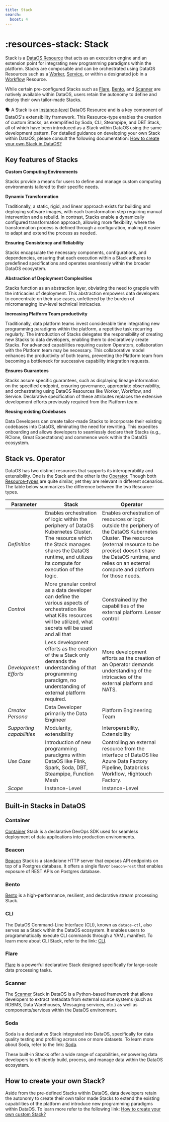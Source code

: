 ```yaml
---
title: Stack
search:
  boost: 4
---
```


# :resources-stack: Stack

Stack is a [DataOS Resource](/resources/) that acts as an execution engine and an extension point for integrating new programming paradigms within the platform. Stacks are composable and can be orchestrated using DataOS Resources such as a [Worker](/resources/worker/), [Service](/resources/service/), or within a designated job in a [Workflow](/resources/workflow/) Resource.

While certain pre-configured Stacks such as [Flare](/resources/stacks/flare/), [Bento](/resources/stacks/bento/), and [Scanner](/resources/stacks/scanner/) are natively available within DataOS, users retain the autonomy to define and deploy their own tailor-made Stacks.

<aside class="callout">

🗣️ A Stack is an <a href="/resources/types/#instance-level-resources">Instance-level</a> DataOS Resource and is a key component of DataOS's extensibility framework. This Resource-type enables the creation of custom Stacks, as exemplified by Soda, CLI, Steampipe, and DBT Stack, all of which have been introduced as a Stack within DataOS using the same development pattern. For detailed guidance on developing your own Stack within DataOS, please consult the following documentation: <a href = "/resources/stacks/custom_stacks/">How to create your own Stack in DataOS?</a>

</aside>

## Key features of Stacks

**Custom Computing Environments**

Stacks provide a means for users to define and manage custom computing environments tailored to their specific needs.

**Dynamic Transformation**

Traditionally, a static, rigid, and linear approach exists for building and deploying software images, with each transformation step requiring manual intervention and a rebuild. In contrast, Stacks enable a dynamically configured transformation approach, allowing more flexibility, where the transformation process is defined through a configuration, making it easier to adapt and extend the process as needed.

**Ensuring Consistency and Reliability**

Stacks encapsulate the necessary components, configurations, and dependencies, ensuring that each execution within a Stack adheres to predefined specifications and operates seamlessly within the broader DataOS ecosystem.

**Abstraction of Deployment Complexities**

Stacks function as an abstraction layer, obviating the need to grapple with the intricacies of deployment. This abstraction empowers data developers to concentrate on their use cases, unfettered by the burden of micromanaging low-level technical intricacies.

**Increasing Platform Team productivity**

Traditionally, data platform teams invest considerable time integrating new programming paradigms within the platform, a repetitive task recurring regularly. The introduction of Stacks delegates the responsibility of creating new Stacks to data developers, enabling them to declaratively create Stacks. For advanced capabilities requiring custom Operators, collaboration with the Platform team may be necessary. This collaborative model enhances the productivity of both teams, preventing the Platform team from becoming a bottleneck for successive capability integration requests.

**Ensures Guarantees**

Stacks assure specific guarantees, such as displaying lineage information on the specified endpoint, ensuring governance, appropriate observability, and orchestrating using DataOS Resources like Worker, Workflow, and Service. Declarative specification of these attributes replaces the extensive development efforts previously required from the Platform team.

**Reusing existing Codebases**

Data Developers can create tailor-made Stacks to incorporate their existing codebases into DataOS, eliminating the need for rewriting. This expedites onboarding and allows developers to seamlessly declare their Stacks (e.g., RClone, Great Expectations) and commence work within the DataOS ecosystem.

## Stack vs. Operator

DataOS has two distinct resources that supports its interoperability and extensibility. One is the Stack and the other is the [Operator](/resources/operator/). Though both [Resource-types](/resources/types/) are quite similar, yet they are relevant in different scenarios. The table below summarizes the difference between the two Resource-types.

| Parameter | Stack | Operator |
| --- | --- | --- |
| *Definition* | Enables orchestration of logic within the periphery of DataOS Kubernetes Cluster. The resource which the Stack manages shares the DataOS runtime, and utilizes its compute for execution of the logic. | Enables orchestration of resources or logic outside the periphery of the DataOS Kubernetes Cluster. The resource (external resource to be precise) doesn’t share the DataOS runtime, and relies on an external compute and platform for those needs. |
| *Control* | More granular control as a data developer can define the various aspects of orchestration like what K8s resources will be utilized, what secrets will be used and all that   | Constrained by the capabilities of the external platform. Lesser control |
| *Development Efforts* | Less development efforts as the creation of the a Stack only demands the understanding of that programming paradigm, no understanding of external platform required. | More development efforts as the creation of an Operator demands understanding of the intricacies of the external platform and NATS. |
| *Creator Persona* | Data Developer primarily the Data Engineer | Platform Engineering Team  |
| *Supporting capabilities* | Modularity, extensibility | Interoperability, Extensibility  |
| *Use Case* | Introduction of new programming paradigms within DataOS like Flink, Spark, Soda, DBT, Steampipe, Function Mesh | Controlling an external resource from the interface of DataOS like Azure Data Factory Pipeline, Databricks Workflow, Hightouch Factory. |
| *Scope* | Instance-Level | Instance-Level |

## Built-in Stacks in DataOS


### **Container**

[Container](/resources/stacks/container/) Stack is a declarative DevOps SDK used for seamless deployment of data applications into production environments.

### **Beacon**

[Beacon](/resources/stacks/beacon/) Stack is a standalone HTTP server that exposes API endpoints on top of a Postgres database. It offers a single flavor `beacon+rest` that enables exposure of REST APIs on Postgres database.


### **Bento**

[Bento](/resources/stacks/bento/) is a high-performance, resilient, and declarative stream processing Stack.

### **CLI**

The DataOS Command-Line Interface (CLI), known as `dataos-ctl`, also serves as a Stack within the DataOS ecosystem. It enables users to programmatically execute CLI commands through a YAML manifest. To learn more about CLI Stack, refer to the link: [CLI](/resources/stacks/cli_stack/).

### **Flare**

[Flare](/resources/stacks/flare/) is a powerful declarative Stack designed specifically for large-scale data processing tasks.


### **Scanner**

The [Scanner](/resources/stacks/scanner/) Stack in DataOS is a Python-based framework that allows developers to extract metadata from external source systems (such as RDBMS, Data Warehouses, Messaging services, etc.) as well as components/services within the DataOS environment.

### **Soda**

Soda is a declarative Stack integrated into DataOS, specifically for data quality testing and profiling across one or more datasets. To learn more about Soda, refer to the link: [Soda](/resources/stacks/soda/).


These built-in Stacks offer a wide range of capabilities, empowering data developers to efficiently build, process, and manage data within the DataOS ecosystem.



## How to create your own Stack?

Aside from the pre-defined Stacks within DataOS, data developers retain the autonomy to create their own tailor made Stacks to extend the existing capabilities of the platform and introduce new programming paradigms within DataOS. To learn more refer to the following link: [How to create your own custom Stack?](/resources/stacks/custom_stacks/)


